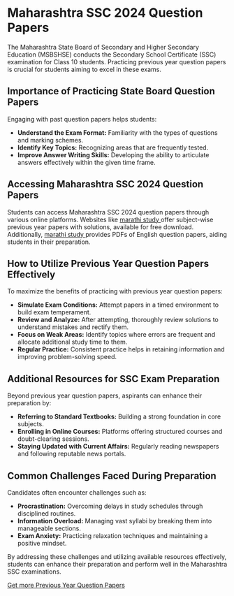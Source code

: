 # Maharashtra SSC 2024 Question Papers

The Maharashtra State Board of Secondary and Higher Secondary Education (MSBSHSE) conducts the Secondary School Certificate (SSC) examination for Class 10 students. Practicing previous year question papers is crucial for students aiming to excel in these exams.

## Importance of Practicing State Board Question Papers

Engaging with past question papers helps students:

- **Understand the Exam Format:** Familiarity with the types of questions and marking schemes.
- **Identify Key Topics:** Recognizing areas that are frequently tested.
- **Improve Answer Writing Skills:** Developing the ability to articulate answers effectively within the given time frame.

## Accessing Maharashtra SSC 2024 Question Papers

Students can access Maharashtra SSC 2024 question papers through various online platforms. Websites like [marathi study ]([https://www.marathistudy.com/2025/02/%20SSC%20Question%20Paper%202024%20Maharashtra%20Board%20PDF%20Download.html](https://www.marathistudy.com/2025/02/%20SSC%20Question%20Paper%202024%20Maharashtra%20Board%20PDF%20Download.html)) offer subject-wise previous year papers with solutions, available for free download. Additionally, [marathi study ](https://www.marathistudy.com/2025/02/%20SSC%20Question%20Paper%202024%20Maharashtra%20Board%20PDF%20Download.html) provides PDFs of English question papers, aiding students in their preparation.

## How to Utilize Previous Year Question Papers Effectively

To maximize the benefits of practicing with previous year question papers:

- **Simulate Exam Conditions:** Attempt papers in a timed environment to build exam temperament.
- **Review and Analyze:** After attempting, thoroughly review solutions to understand mistakes and rectify them.
- **Focus on Weak Areas:** Identify topics where errors are frequent and allocate additional study time to them.
- **Regular Practice:** Consistent practice helps in retaining information and improving problem-solving speed.

## Additional Resources for SSC Exam Preparation

Beyond previous year question papers, aspirants can enhance their preparation by:

- **Referring to Standard Textbooks:** Building a strong foundation in core subjects.
- **Enrolling in Online Courses:** Platforms offering structured courses and doubt-clearing sessions.
- **Staying Updated with Current Affairs:** Regularly reading newspapers and following reputable news portals.

## Common Challenges Faced During Preparation

Candidates often encounter challenges such as:

- **Procrastination:** Overcoming delays in study schedules through disciplined routines.
- **Information Overload:** Managing vast syllabi by breaking them into manageable sections.
- **Exam Anxiety:** Practicing relaxation techniques and maintaining a positive mindset.

By addressing these challenges and utilizing available resources effectively, students can enhance their preparation and perform well in the Maharashtra SSC examinations.

[Get more Previous Year Question Papers](https://www.marathistudy.com/2025/02/%20SSC%20Question%20Paper%202024%20Maharashtra%20Board%20PDF%20Download.html/)

